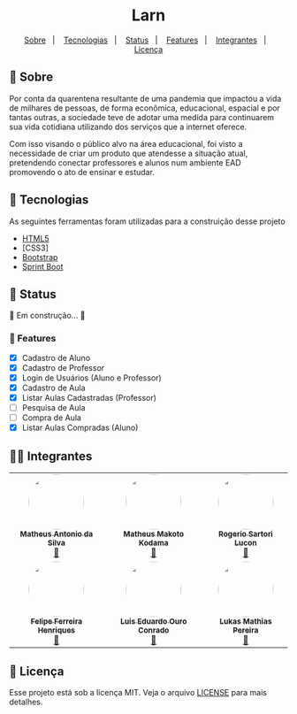<h1 align="center">Larn</h1>
<p align="center">
  <a href="#bookmark-sobre">Sobre</a>&nbsp;&nbsp;&nbsp;|&nbsp;&nbsp;&nbsp;
  <a href="#rocket-tecnologias">Tecnologias</a>&nbsp;&nbsp;&nbsp;|&nbsp;&nbsp;&nbsp;
  <a href="#triangular_flag_on_post-status">Status</a>&nbsp;&nbsp;&nbsp;|&nbsp;&nbsp;&nbsp;
  <a href="#floppy_disk-features">Features</a>&nbsp;&nbsp;&nbsp;|&nbsp;&nbsp;&nbsp;  
  <a href="#technologist-integrantes">Integrantes</a>&nbsp;&nbsp;&nbsp;|&nbsp;&nbsp;&nbsp;
  <a href="#memo-licença">Licença</a>
</p>

## :bookmark: Sobre
<p>
Por conta da quarentena resultante de uma pandemia que impactou a vida de milhares de pessoas, de
forma econômica, educacional, espacial e por tantas outras, a sociedade teve de adotar uma medida
para continuarem sua vida cotidiana utilizando dos serviços que a internet oferece.

Com isso visando o público alvo na área educacional, foi visto a necessidade de criar um produto que
atendesse a situação atual, pretendendo conectar professores e alunos num ambiente EAD
promovendo o ato de ensinar e estudar.
</p>


## :rocket: Tecnologias

As seguintes ferramentas foram utilizadas para a construição desse projeto

-  [HTML5](https://html5.org/)
-  [CSS3]
-  [Bootstrap](https://getbootstrap.com/)
-  [Sprint Boot](https://spring.io/projects/spring-boot)

## :triangular_flag_on_post: Status

<p>
	🚧 Em construção...  🚧
</p>

### :floppy_disk: Features

- [x] Cadastro de Aluno
- [x] Cadastro de Professor
- [x] Login de Usuários (Aluno e Professor)
- [x] Cadastro de Aula
- [x] Listar Aulas Cadastradas (Professor)
- [ ] Pesquisa de Aula
- [ ] Compra de Aula
- [x] Listar Aulas Compradas (Aluno)

## :technologist: Integrantes

<table>
  <tr>
    <td align="center"><a href="https://github.com/Zeonnatios"><img style="border-radius: 50%;" src="https://avatars0.githubusercontent.com/u/38297929?s=460&u=4218e2cc3a3f8ffa02a6097f9febcfbdec6034a9&v=4" width="100px;" alt=""/><br /><sub><b>Matheus Antonio da Silva</b></sub></a><br /><a href="https://github.com/Zeonnatios" title="GitHub Matheus Antonio">🚀</a></td>
    <td align="center"><a href="https://github.com/MMKODAMA"><img style="border-radius: 50%;" src="https://avatars2.githubusercontent.com/u/39354289?s=460&u=a4809d3dd00f4207207684c69ce5c582ba5baec3&v=4" width="100px;" alt=""/><br /><sub><b>Matheus Makoto Kodama</b></sub></a><br /><a href="https://github.com/MMKODAMA" title="GitHub Matheus Makoto">🚀</a></td>
    <td align="center"><a href="https://github.com/RoLucon"><img style="border-radius: 50%;" src="https://avatars0.githubusercontent.com/u/17503950?s=460&v=4" width="100px;" alt=""/><br /><sub><b>Rogerio Sartori Lucon</b></sub></a><br /><a href="https://github.com/RoLucon" title="GitHub Rogerio Sartori">🚀</a></td>
  </tr>
  <tr>
    <td align="center"><a href="https://github.com/felipefhenriques"><img style="border-radius: 50%;" src="https://avatars3.githubusercontent.com/u/53799760?s=460&u=28607130f7ccc103512f3e809db0a11150b1b016&v=4" width="100px;" alt=""/><br /><sub><b>Felipe Ferreira Henriques</b></sub></a><br /><a href="https://github.com/felipefhenriques" title="GitHub Felipe Ferreira">🚀</a></td>
    <td align="center"><a href="https://github.com/EduardoOuro"><img style="border-radius: 50%;" src="https://avatars2.githubusercontent.com/u/49490602?s=460&u=cc1a32221970a4843a6f4daf437534d0852a60c0&v=4" width="100px;" alt=""/><br /><sub><b>Luis Eduardo Ouro Conrado</b></sub></a><br /><a href="https://github.com/EduardoOuro" title="GitHub Luis Eduardo">🚀</a></td>
    <td align="center"><a href="https://github.com/LukasMatias"><img style="border-radius: 50%;" src="https://avatars1.githubusercontent.com/u/49376256?s=460&u=214b80c08667e30a39287be11aeffc2444ed2fb2&v=4" width="100px;" alt=""/><br /><sub><b>Lukas Mathias Pereira</b></sub></a><br /><a href="https://github.com/LukasMatias" title="Lukas Mathias">🚀</a></td>
  </tr>
  <tr>

  </tr>
</table>

## :memo: Licença
Esse projeto está sob a licença MIT. Veja o arquivo [LICENSE](LICENSE) para mais detalhes.
